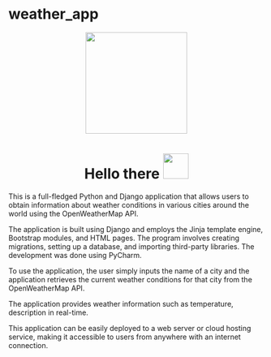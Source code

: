 # weather_app

<div id="header" align="center">
  <img src="https://media.tenor.com/5ry-200hErMAAAAd/hacker-hacker-man.gif" width="200"/>
</div>
<div id="badges" align="center">
<h1>
 Hello there
  <img src="https://media.tenor.com/znmQl_Of2AAAAAAi/pepe-jedi-pablojedi.gif" width="50px"/>
</h1>
</div>

This is a full-fledged Python and Django application that allows users to obtain information about weather conditions in various cities around the world using the OpenWeatherMap API.

The application is built using Django and employs the Jinja template engine, Bootstrap modules, and HTML pages. The program involves creating migrations, setting up a database, and importing third-party libraries. The development was done using PyCharm.

To use the application, the user simply inputs the name of a city and the application retrieves the current weather conditions for that city from the OpenWeatherMap API.

The application provides weather information such as temperature, description in real-time.

This application can be easily deployed to a web server or cloud hosting service, making it accessible to users from anywhere with an internet connection.
